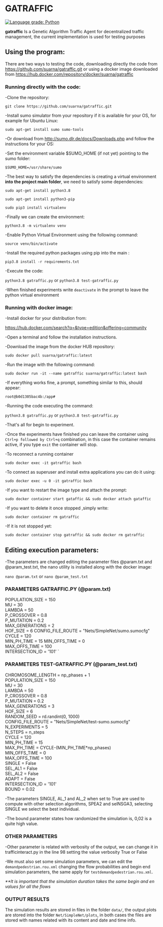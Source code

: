 # GATRAFFIC

[![Language grade: Python](https://img.shields.io/lgtm/grade/python/g/suarna/gatraffic.svg?logo=lgtm&logoWidth=18)](https://lgtm.com/projects/g/suarna/gatraffic/context:python)

**gatraffic** Is a Genetic Algorithm Traffic Agent for decentralized traffic management, the current implementation is used for testing purposes

## Using the program:
There are two ways to testing the code, downloading directly the code from https://github.com/suarna/gatraffic.git 
or using a docker image downloaded from https://hub.docker.com/repository/docker/suarna/gatraffic

### Running directly with the code:

 -Clone the repository:

   `git clone https://github.com/suarna/gatraffic.git`

 -Install sumo simulator from your repository if it is available for your OS,
 for example for Ubuntu Linux:
 
	sudo apt-get install sumo sumo-tools
	
-Or download from http://sumo.dlr.de/docs/Downloads.php and follow the instructions for your OS:

-Set the environment variable $SUMO_HOME (if not yet) pointing to the sumo folder:

  `$SUMO_HOME=/usr/share/sumo`

-The best way to satisfy the dependencies is creating a virtual environment **into the project main folder**, we need to 
satisfy some dependencies:

`sudo apt-get install python3.8`

`sudo apt-get install python3-pip`

`sudo pip3 install virtualenv`

-Finally we can create the environment:

`python3.8 -m virtualenv venv`
 
-Enable Python Virtual Environment using the following command:
  
`source venv/bin/activate`

-Install the required python packages using pip into the main :

`pip3.8 install -r requirements.txt`

-Execute the code:

`python3.8 gatraffic.py`
or
`python3.8 test-gatraffic.py`

-When finished experiments write `deactivate` in the prompt to leave the python virtual environment
  
### Running with docker image:

-Install docker for your distribution from:

https://hub.docker.com/search?q=&type=edition&offering=community  

-Open a terminal and follow the installation instructions.

-Download the image from the docker HUB repository:

`sudo docker pull suarna/gatraffic:latest`

-Run the image with the following command:

`sudo docker run -it --name gatraffic suarna/gatraffic:latest bash`

-If everything works fine, a prompt, something similar to this, should appear:

`root@b0d1305bac4b:/app#`

-Running the code executing the command:

`python3.8 gatraffic.py`
or
`python3.8 test-gatraffic.py`

-That's all for begin to experiment.

-Once the experiments have finished you can leave the container using 
`Ctrl+p followed by Ctrl+q` combination, in this case the container remains active, 
if you type `exit` the container will stop. 

-To reconnect a running container

`sudo docker exec -it gatraffic bash`   

-To connect as superuser and install extra applications you can do it using:

`sudo docker exec -u 0 -it gatraffic bash `

-If you want to restart the image type and attach the prompt:

`sudo docker container start gataffic && sudo docker attach gataffic`

-If you want to delete it once stopped ,simply write:

`sudo docker container rm gatraffic`

-If it is not stopped yet:

`sudo docker container stop gatraffic && sudo docker rm gatraffic`


## Editing execution parameters:

-The parameters are changed editing the parameter files @param.txt and @param_test.txt, the nano utility is installed along 
with the docker image:

`nano @param.txt` or `nano @param_test.txt`

### PARAMETERS GATRAFFIC.PY (@param.txt)

POPULATION_SIZE = 150  
MU = 30  
LAMBDA = 50  
P_CROSSOVER = 0.8  
P_MUTATION = 0.2  
MAX_GENERATIONS = 2  
HOF_SIZE = 6
CONFIG_FILE_ROUTE = "Nets/SimpleNet/sumo.sumocfg"   
CYCLE = 120  
MIN_PH_TIME = 15
MIN_OFFS_TIME = 0  
MAX_OFFS_TIME = 100  
INTERSECTION_ID = '101'  `

### PARAMETERS TEST-GATRAFFIC.PY (@param_test.txt)

CHROMOSOME_LENGTH = np_phases + 1  
POPULATION_SIZE = 150  
MU = 30  
LAMBDA = 50  
P_CROSSOVER = 0.8  
P_MUTATION = 0.2  
MAX_GENERATIONS = 3  
HOF_SIZE = 6  
RANDOM_SEED = rd.randint(0, 1000)  
CONFIG_FILE_ROUTE = "Nets/SimpleNet/test-sumo.sumocfg"  
N_EXPERIMENTS = 5  
N_STEPS = n_steps  
CYCLE = 120  
MIN_PH_TIME = 15  
MAX_PH_TIME = CYCLE-(MIN_PH_TIME*np_phases)  
MIN_OFFS_TIME = 0  
MAX_OFFS_TIME = 100  
SINGLE = False  
SEL_AL1 = False  
SEL_AL2 = False  
ADAPT = False  
INTERSECTION_ID = '101'   
BOUND = 0.02  

-The parameters SINGLE, AL_1 and AL_2 when set to True are used to compute with other selection algorithms, SPEA2 and 
selNSGA3, selecting SINGLE we select the best individual.

-The bound parameter states how randomized the simulation is, 0,02 is a quite high value. 

### OTHER PARAMETERS 

-Other parameter is related with verbosity of the output, we can change it in 
trafficinteract.py in the line 98 setting the value verbosity True or False

-We must also set some simulation parameters, we can edit the `demandpedestrian.rou.xml`
changing the flow probabilities and begin end simulation parameters, the same apply for 
`testdemandpedestrian.rou.xml`.

_**It is important that the simulation duration takes the same begin and en values 
for all the flows_

### OUTPUT RESULTS

The simulation results are stored in files in the folder `data/`, the output plots are stored into the folder 
`Net/SimpleNet/plots`, in both cases the files are stored with names related with its content and date and time info.
